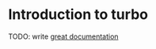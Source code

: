 # Introduction to turbo

TODO: write [great documentation](http://jacobian.org/writing/what-to-write/)
